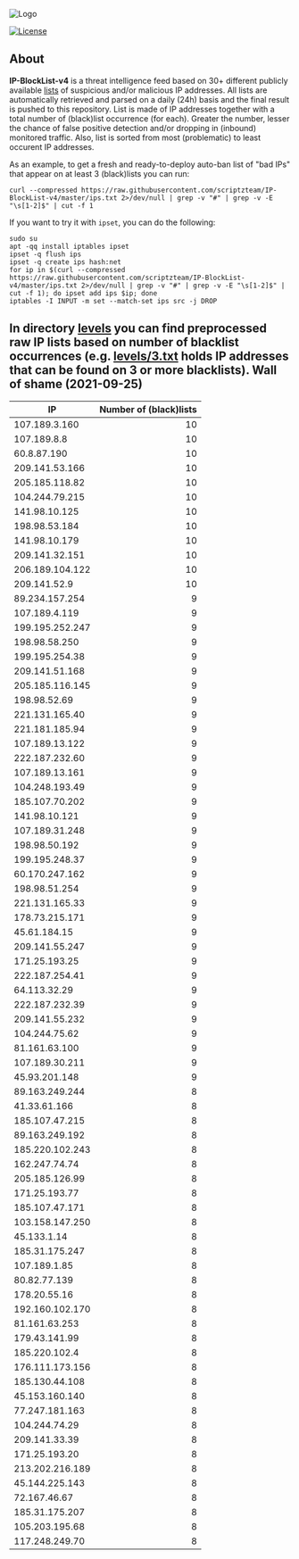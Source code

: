 ![Logo](https://i.imgur.com/PyKLAe7.png)

[![License](https://img.shields.io/badge/license-The_Unlicense-red.svg)](https://unlicense.org/)

About
----

**IP-BlockList-v4** is a threat intelligence feed based on 30+ different publicly available [lists](https://github.com/stamparm/maltrail) of suspicious and/or malicious IP addresses. All lists are automatically retrieved and parsed on a daily (24h) basis and the final result is pushed to this repository. List is made of IP addresses together with a total number of (black)list occurrence (for each). Greater the number, lesser the chance of false positive detection and/or dropping in (inbound) monitored traffic. Also, list is sorted from most (problematic) to least occurent IP addresses.

As an example, to get a fresh and ready-to-deploy auto-ban list of "bad IPs" that appear on at least 3 (black)lists you can run:

```
curl --compressed https://raw.githubusercontent.com/scriptzteam/IP-BlockList-v4/master/ips.txt 2>/dev/null | grep -v "#" | grep -v -E "\s[1-2]$" | cut -f 1
```

If you want to try it with `ipset`, you can do the following:

```
sudo su
apt -qq install iptables ipset
ipset -q flush ips
ipset -q create ips hash:net
for ip in $(curl --compressed https://raw.githubusercontent.com/scriptzteam/IP-BlockList-v4/master/ips.txt 2>/dev/null | grep -v "#" | grep -v -E "\s[1-2]$" | cut -f 1); do ipset add ips $ip; done
iptables -I INPUT -m set --match-set ips src -j DROP
```

In directory [levels](levels) you can find preprocessed raw IP lists based on number of blacklist occurrences (e.g. [levels/3.txt](levels/3.txt) holds IP addresses that can be found on 3 or more blacklists).
Wall of shame (2021-09-25)
----

|IP|Number of (black)lists|
|---|--:|
107.189.3.160|10
107.189.8.8|10
60.8.87.190|10
209.141.53.166|10
205.185.118.82|10
104.244.79.215|10
141.98.10.125|10
198.98.53.184|10
141.98.10.179|10
209.141.32.151|10
206.189.104.122|10
209.141.52.9|10
89.234.157.254|9
107.189.4.119|9
199.195.252.247|9
198.98.58.250|9
199.195.254.38|9
209.141.51.168|9
205.185.116.145|9
198.98.52.69|9
221.131.165.40|9
221.181.185.94|9
107.189.13.122|9
222.187.232.60|9
107.189.13.161|9
104.248.193.49|9
185.107.70.202|9
141.98.10.121|9
107.189.31.248|9
198.98.50.192|9
199.195.248.37|9
60.170.247.162|9
198.98.51.254|9
221.131.165.33|9
178.73.215.171|9
45.61.184.15|9
209.141.55.247|9
171.25.193.25|9
222.187.254.41|9
64.113.32.29|9
222.187.232.39|9
209.141.55.232|9
104.244.75.62|9
81.161.63.100|9
107.189.30.211|9
45.93.201.148|9
89.163.249.244|8
41.33.61.166|8
185.107.47.215|8
89.163.249.192|8
185.220.102.243|8
162.247.74.74|8
205.185.126.99|8
171.25.193.77|8
185.107.47.171|8
103.158.147.250|8
45.133.1.14|8
185.31.175.247|8
107.189.1.85|8
80.82.77.139|8
178.20.55.16|8
192.160.102.170|8
81.161.63.253|8
179.43.141.99|8
185.220.102.4|8
176.111.173.156|8
185.130.44.108|8
45.153.160.140|8
77.247.181.163|8
104.244.74.29|8
209.141.33.39|8
171.25.193.20|8
213.202.216.189|8
45.144.225.143|8
72.167.46.67|8
185.31.175.207|8
105.203.195.68|8
117.248.249.70|8
